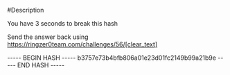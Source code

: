 #Description

You have 3 seconds to break this hash

Send the answer back using https://ringzer0team.com/challenges/56/[clear_text] 

----- BEGIN HASH -----
b3757e73b4bfb806a01e23d01fc2149b99a21b9e
----- END HASH -----